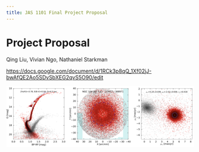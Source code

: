 ```yaml
---
title: JAS 1101 Final Project Proposal
---
```


# Project Proposal

Qing Liu, Vivian Ngo, Nathaniel Starkman

https://docs.google.com/document/d/1RCk3p8qQ_1Xf02jJ-bwAfQE2Ao5SDvSbXEG2qvS5O90/edit

![](figures/figure_1/180709775v2_47_tuc.png)

